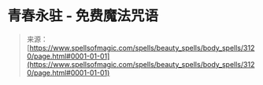 <!--yml

分类：未分类

日期：2024年06月12日 18:36:55

-->

# 青春永驻 - 免费魔法咒语

> 来源：[https://www.spellsofmagic.com/spells/beauty_spells/body_spells/3120/page.html#0001-01-01](https://www.spellsofmagic.com/spells/beauty_spells/body_spells/3120/page.html#0001-01-01)
